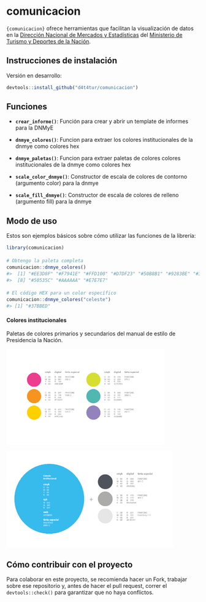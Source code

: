
<!-- README.md is generated from README.Rmd. Please edit that file -->

# comunicacion

<!-- badges: start -->
<!-- badges: end -->

`{comunicacion}` ofrece herramientas que facilitan la visualización de
datos en la [Dirección Nacional de Mercados y
Estadísticas](https://www.yvera.tur.ar/sinta/) del [Ministerio de
Turismo y Deportes de la
Nación](https://www.argentina.gob.ar/turismoydeportes).

## Instrucciones de instalación

Versión en desarrollo:

``` r
devtools::install_github("d4t4tur/comunicacion")
```

## Funciones

-   **`crear_informe()`**: Función para crear y abrir un template de
    informes para la DNMyE

-   **`dnmye_colores()`**: Funcion para extraer los colores
    institucionales de la dnmye como colores hex

-   **`dnmye_paletas()`**: Funcion para extraer paletas de colores
    colores institucionales de la dnmye como colores hex

-   **`scale_color_dnmye()`**: Constructor de escala de colores de
    contorno (argumento color) para la dnmye

-   **`scale_fill_dnmye()`**: Constructor de escala de colores de
    relleno (argumento fill) para la dnmye

## Modo de uso

Estos son ejemplos básicos sobre cómo utilizar las funciones de la
librería:

``` r
library(comunicacion)

# Obtengo la paleta completa
comunicacion::dnmye_colores()
#>  [1] "#EE3D8F" "#F7941E" "#FFD100" "#D7DF23" "#50B8B1" "#9283BE" "#37BBED"
#>  [8] "#50535C" "#AAAAAA" "#E7E7E7"

# El código HEX para un color específico 
comunicacion::dnmye_colores("celeste")
#> [1] "#37BBED"
```

#### Colores institucionales

Paletas de colores primarios y secundarios del manual de estilo de
Presidencia la Nación.

<a><img src='man/figures/paleta_institucional_1.png' height="250" /></a>

<a><img src='man/figures/paleta_institucional_2.png' height="250" /></a>

## Cómo contribuir con el proyecto

Para colaborar en este proyecto, se recomienda hacer un Fork, trabajar
sobre ese repositorio y, antes de hacer el pull request, correr el
`devtools::check()` para garantizar que no haya conflictos.
